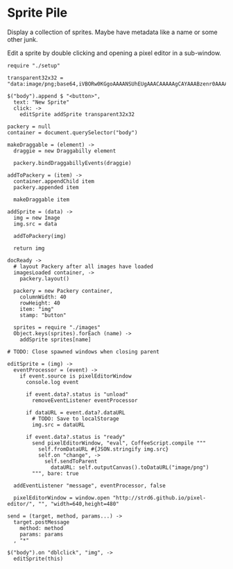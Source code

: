 Sprite Pile
===========

Display a collection of sprites. Maybe have metadata like a name or some other
junk.

Edit a sprite by double clicking and opening a pixel editor in a sub-window.

    require "./setup"

    transparent32x32 = "data:image/png;base64,iVBORw0KGgoAAAANSUhEUgAAACAAAAAgCAYAAABzenr0AAAALUlEQVRYR+3QQREAAAABQfqXFsNnFTizzXk99+MAAQIECBAgQIAAAQIECBAgMBo/ACHo7lH9AAAAAElFTkSuQmCC"

    $("body").append $ "<button>",
      text: "New Sprite"
      click: ->
        editSprite addSprite transparent32x32

    packery = null
    container = document.querySelector("body")

    makeDraggable = (element) ->
      draggie = new Draggabilly element

      packery.bindDraggabillyEvents(draggie)

    addToPackery = (item) ->
      container.appendChild item
      packery.appended item

      makeDraggable item

    addSprite = (data) ->
      img = new Image
      img.src = data

      addToPackery(img)

      return img

    docReady ->
      # layout Packery after all images have loaded
      imagesLoaded container, ->
        packery.layout()

      packery = new Packery container,
        columnWidth: 40
        rowHeight: 40
        item: "img"
        stamp: "button"

      sprites = require "./images"
      Object.keys(sprites).forEach (name) ->
        addSprite sprites[name]

    # TODO: Close spawned windows when closing parent

    editSprite = (img) ->
      eventProcessor = (event) ->
        if event.source is pixelEditorWindow
          console.log event

          if event.data?.status is "unload"
            removeEventListener eventProcessor

          if dataURL = event.data?.dataURL
            # TODO: Save to localStorage
            img.src = dataURL

          if event.data?.status is "ready"
            send pixelEditorWindow, "eval", CoffeeScript.compile """
              self.fromDataURL #{JSON.stringify img.src}
              self.on "change", ->
                self.sendToParent
                  dataURL: self.outputCanvas().toDataURL("image/png")
            """, bare: true

      addEventListener "message", eventProcessor, false

      pixelEditorWindow = window.open "http://strd6.github.io/pixel-editor/", "", "width=640,height=480"

    send = (target, method, params...) ->
      target.postMessage
        method: method
        params: params
      , "*"

    $("body").on "dblclick", "img", ->
      editSprite(this)
